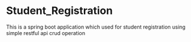 # Student_Registration
This is a spring boot application which used for student registration using simple restful api crud operation
